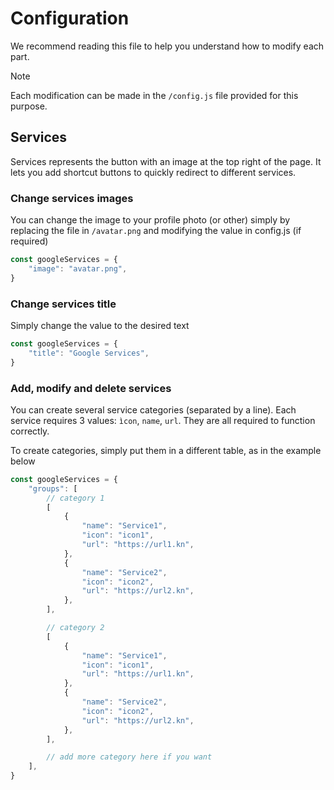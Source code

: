 # Configuration
We recommend reading this file to help you understand how to modify each part.

> [!NOTE]
> Each modification can be made in the ``/config.js`` file provided for this purpose.

## Services
Services represents the button with an image at the top right of the page.
It lets you add shortcut buttons to quickly redirect to different services.

### Change services images
You can change the image to your profile photo (or other) simply by replacing the file in ``/avatar.png`` and modifying the value in config.js (if required)
```js
const googleServices = {
    "image": "avatar.png",
}
```

### Change services title
Simply change the value to the desired text
```js
const googleServices = {
    "title": "Google Services",
}
```

### Add, modify and delete services
You can create several service categories (separated by a line). Each service requires 3 values: ``ìcon``, ``name``, ``url``. They are all required to function correctly.

To create categories, simply put them in a different table, as in the example below
```js
const googleServices = {
    "groups": [
        // category 1
        [
            {
                "name": "Service1",
                "icon": "icon1",
                "url": "https://url1.kn",
            },
            {
                "name": "Service2",
                "icon": "icon2",
                "url": "https://url2.kn",
            },
        ],

        // category 2
        [
            {
                "name": "Service1",
                "icon": "icon1",
                "url": "https://url1.kn",
            },
            {
                "name": "Service2",
                "icon": "icon2",
                "url": "https://url2.kn",
            },
        ],

        // add more category here if you want
    ],
}
```